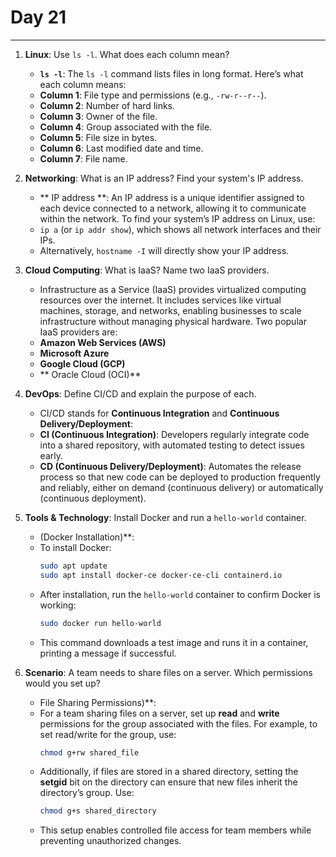 # Day 21

---

1. **Linux**: Use `ls -l`. What does each column mean?
   - **`ls -l`**: The `ls -l` command lists files in long format. Here’s what each column means:
    - **Column 1**: File type and permissions (e.g., `-rw-r--r--`).
    - **Column 2**: Number of hard links.
    - **Column 3**: Owner of the file.
    - **Column 4**: Group associated with the file.
    - **Column 5**: File size in bytes.
    - **Column 6**: Last modified date and time.
    - **Column 7**: File name.


2. **Networking**: What is an IP address? Find your system's IP address.
    * ** IP address **: An IP address is a unique identifier assigned to each device connected to a network, allowing it to communicate within the network. To find your system’s IP address on Linux, use:
    - `ip a` (or `ip addr show`), which shows all network interfaces and their IPs.
    - Alternatively, `hostname -I` will directly show your IP address.


3. **Cloud Computing**: What is IaaS? Name two IaaS providers.
   -  Infrastructure as a Service (IaaS) provides virtualized computing resources over the internet. It includes services like virtual machines, storage, and networks, enabling businesses to scale infrastructure without managing physical hardware. Two popular IaaS providers are:
    - **Amazon Web Services (AWS)**
    - **Microsoft Azure**
    - **Google Cloud (GCP)**
    - ** Oracle Cloud (OCI)**


4. **DevOps**: Define CI/CD and explain the purpose of each.
   - CI/CD stands for **Continuous Integration** and **Continuous Delivery/Deployment**:
    - **CI (Continuous Integration)**: Developers regularly integrate code into a shared repository, with automated testing to detect issues early.
    - **CD (Continuous Delivery/Deployment)**: Automates the release process so that new code can be deployed to production frequently and reliably, either on demand (continuous delivery) or automatically (continuous deployment).


5. **Tools & Technology**: Install Docker and run a `hello-world` container.
   - (Docker Installation)**:
    - To install Docker:
      ```bash
      sudo apt update
      sudo apt install docker-ce docker-ce-cli containerd.io
      ```
    - After installation, run the `hello-world` container to confirm Docker is working:
      ```bash
      sudo docker run hello-world
      ```
    - This command downloads a test image and runs it in a container, printing a message if successful.


6. **Scenario**: A team needs to share files on a server. Which permissions would you set up?
   - File Sharing Permissions)**:
    - For a team sharing files on a server, set up **read** and **write** permissions for the group associated with the files. For example, to set read/write for the group, use:
      ```bash
      chmod g+rw shared_file
      ```
    - Additionally, if files are stored in a shared directory, setting the **setgid** bit on the directory can ensure that new files inherit the directory’s group. Use:
      ```bash
      chmod g+s shared_directory
      ```
    - This setup enables controlled file access for team members while preventing unauthorized changes.
